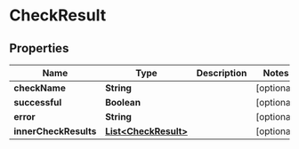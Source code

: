 

# CheckResult

## Properties

Name | Type | Description | Notes
------------ | ------------- | ------------- | -------------
**checkName** | **String** |  |  [optional]
**successful** | **Boolean** |  |  [optional]
**error** | **String** |  |  [optional]
**innerCheckResults** | [**List&lt;CheckResult&gt;**](CheckResult.md) |  |  [optional]



